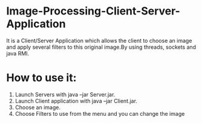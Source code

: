 # Image-Processing-Client-Server-Application
It is a Client/Server Application which allows the client to choose an image and apply several filters to this original image.By using threads, sockets and java RMI.
# How to use it:
1. Launch Servers with java –jar Server.jar.
2. Launch Client application with java –jar Client.jar.
3. Choose an image.
4. Choose Filters to use from the menu and you can change the image
